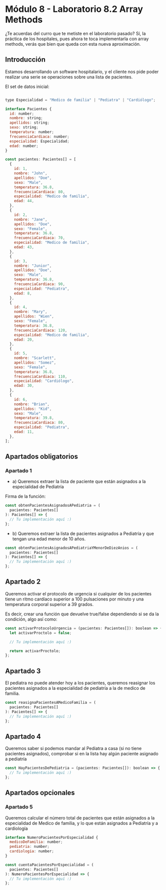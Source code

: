 # Módulo 8 - Laboratorio 8.2 Array Methods

¿Te acuerdas del curro que te metiste en el laboratorio pasado? Sí, la práctica de los hospitales, pues ahora te toca implementarla con array methods, verás que bien que queda con esta nueva aproximación.

## Introducción
Estamos desarrollando un software hospitalario, y el cliente nos pide poder realizar una serie se operaciones sobre una lista de pacientes.

El set de datos inicial:

``` javascript

type Especialidad = "Medico de familia" | "Pediatra" | "Cardiólogo";

interface Pacientes {
  id: number;
  nombre: string;
  apellidos: string;
  sexo: string;
  temperatura: number;
  frecuenciaCardiaca: number;
  especialidad: Especialidad;
  edad: number;
}

const pacientes: Pacientes[] = [
  {
    id: 1,
    nombre: "John",
    apellidos: "Doe",
    sexo: "Male",
    temperatura: 36.8,
    frecuenciaCardiaca: 80,
    especialidad: "Medico de familia",
    edad: 44,
  },
  {
    id: 2,
    nombre: "Jane",
    apellidos: "Doe",
    sexo: "Female",
    temperatura: 36.8,
    frecuenciaCardiaca: 70,
    especialidad: "Medico de familia",
    edad: 43,
  },
  {
    id: 3,
    nombre: "Junior",
    apellidos: "Doe",
    sexo: "Male",
    temperatura: 36.8,
    frecuenciaCardiaca: 90,
    especialidad: "Pediatra",
    edad: 8,
  },
  {
    id: 4,
    nombre: "Mary",
    apellidos: "Wien",
    sexo: "Female",
    temperatura: 36.8,
    frecuenciaCardiaca: 120,
    especialidad: "Medico de familia",
    edad: 20,
  },
  {
    id: 5,
    nombre: "Scarlett",
    apellidos: "Somez",
    sexo: "Female",
    temperatura: 36.8,
    frecuenciaCardiaca: 110,
    especialidad: "Cardiólogo",
    edad: 30,
  },
  {
    id: 6,
    nombre: "Brian",
    apellidos: "Kid",
    sexo: "Male",
    temperatura: 39.8,
    frecuenciaCardiaca: 80,
    especialidad: "Pediatra",
    edad: 11,
  },
]; 
```


## Apartados obligatorios
### Apartado 1
- a) Queremos extraer la lista de paciente que están asignados a la especialidad de Pediatría

Firma de la función:

``` javascript
const obtenPacientesAsignadosAPediatria = (
  pacientes: Pacientes[]
): Pacientes[] => {
  // Tu implementación aquí :)
};
```

- b) Queremos extraer la lista de pacientes asignados a Pediatría y que tengan una edad menor de 10 años.

``` javascript
const obtenPacientesAsignadosAPediatriaYMenorDeDiezAnios = (
  pacientes: Pacientes[]
): Pacientes[] => {
  // Tu implementación aquí :)
};
```
## Apartado 2

Queremos activar el protocolo de urgencia si cualquier de los pacientes tiene un ritmo cardíaco superior a 100 pulsaciones por minuto y una temperatura corporal superior a 39 grados.

Es decir, crear una función que devuelve true/false dependiendo si se da la condición, algo así como:

```javascript
const activarProtocoloUrgencia = (pacientes: Pacientes[]): boolean => {
  let activarProctolo = false;

  // Tu implementación aquí :)

  return activarProctolo;
};
```


## Apartado 3
El pediatra no puede atender hoy a los pacientes, queremos reasignar los pacientes asignados a la especialidad de pediatría a la de medico de familia.

```javascript
const reasignaPacientesAMedicoFamilia = (
  pacientes: Pacientes[]
): Pacientes[] => {
  // Tu implementación aquí :)
};
```
## Apartado 4

Queremos saber si podemos mandar al Pediatra a casa (si no tiene pacientes asignados), comprobar si en la lista hay algún paciente asignado a pediatría

```javascript
const HayPacientesDePediatria = (pacientes: Pacientes[]): boolean => {
  // Tu implementación aquí :)
};
```
## Apartados opcionales
### Apartado 5
Queremos calcular el número total de pacientes que están asignados a la especialidad de Medico de familia, y lo que están asignados a Pediatría y a cardiología

```javascript
interface NumeroPacientesPorEspecialidad {
  medicoDeFamilia: number;
  pediatria: number;
  cardiologia: number;
}

const cuentaPacientesPorEspecialidad = (
  pacientes: Pacientes[]
): NumeroPacientesPorEspecialidad => {
  // Tu implementación aquí :)
};
```